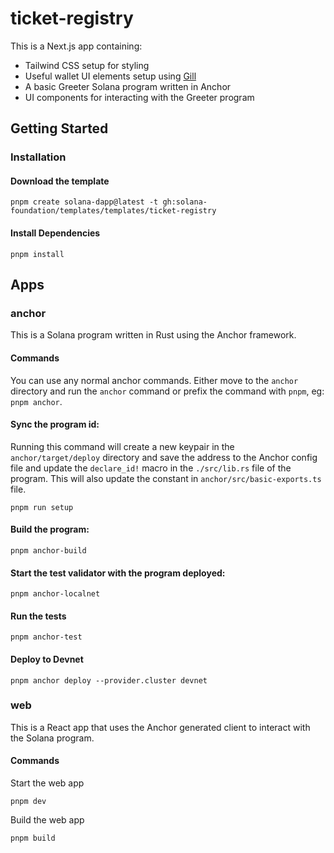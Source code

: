 # ticket-registry

This is a Next.js app containing:

- Tailwind CSS setup for styling
- Useful wallet UI elements setup using [Gill](https://gill.site/)
- A basic Greeter Solana program written in Anchor
- UI components for interacting with the Greeter program

## Getting Started

### Installation

#### Download the template

```shell
pnpm create solana-dapp@latest -t gh:solana-foundation/templates/templates/ticket-registry
```

#### Install Dependencies

```shell
pnpm install
```

## Apps

### anchor

This is a Solana program written in Rust using the Anchor framework.

#### Commands

You can use any normal anchor commands. Either move to the `anchor` directory and run the `anchor` command or prefix the
command with `pnpm`, eg: `pnpm anchor`.

#### Sync the program id:

Running this command will create a new keypair in the `anchor/target/deploy` directory and save the address to the
Anchor config file and update the `declare_id!` macro in the `./src/lib.rs` file of the program. This will also update
the constant in `anchor/src/basic-exports.ts` file.

```shell
pnpm run setup
```

#### Build the program:

```shell
pnpm anchor-build
```

#### Start the test validator with the program deployed:

```shell
pnpm anchor-localnet
```

#### Run the tests

```shell
pnpm anchor-test
```

#### Deploy to Devnet

```shell
pnpm anchor deploy --provider.cluster devnet
```

### web

This is a React app that uses the Anchor generated client to interact with the Solana program.

#### Commands

Start the web app

```shell
pnpm dev
```

Build the web app

```shell
pnpm build
```
